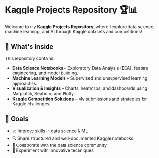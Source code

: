# Kaggle Projects Repository 🏆📊  

Welcome to my **Kaggle Projects Repository**, where I explore data science, machine learning, and AI through Kaggle datasets and competitions!  

## 📂 What's Inside  
This repository contains:  
- **Data Science Notebooks** – Exploratory Data Analysis (EDA), feature engineering, and model building.  
- **Machine Learning Models** – Supervised and unsupervised learning approaches.  
- **Visualization & Insights** – Charts, heatmaps, and dashboards using Matplotlib, Seaborn, and Plotly.  
- **Kaggle Competition Solutions** – My submissions and strategies for Kaggle challenges.  

## 🚀 Goals  
- 📈 Improve skills in data science & ML  
- 🔍 Share structured and well-documented Kaggle notebooks  
- 🤝 Collaborate with the data science community  
- 🧪 Experiment with innovative techniques  
